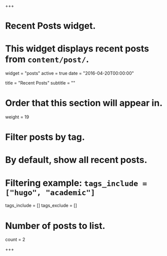+++
# Recent Posts widget.
# This widget displays recent posts from `content/post/`.
widget = "posts"
active = true
date = "2016-04-20T00:00:00"

title = "Recent Posts"
subtitle = ""

# Order that this section will appear in.
weight = 19

# Filter posts by tag.
#  By default, show all recent posts.
#  Filtering example: `tags_include = ["hugo", "academic"]`
tags_include = []
tags_exclude = []


# Number of posts to list.
count = 2

+++

